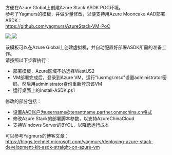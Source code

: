 方便在Azure Global上创建Azure Stack ASDK POC环境。<br>
参考了Yagmurs的模板，并做少量修改，以便支持用Azure Mooncake AAD部署ASDK：<br>
https://github.com/yagmurs/AzureStack-VM-PoC

<a href="https://portal.azure.com/#create/Microsoft.Template/uri/https%3A%2F%2Fraw.githubusercontent.com%2Fahpeng%2FAzureStack-VM-PoC%2Fmaster%2Fazuredeploy.json" target="_blank">
    <img src="https://azuredeploy.net/deploybutton.png"/>
</a>

<a href="http://armviz.io/#/?load=https%3A%2F%2Fraw.githubusercontent.com%2Fahpeng%2FAzureStack-VM-PoC%2Fmaster%2Fazuredeploy.json" target="_blank">
    <img src="https://raw.githubusercontent.com/shenglol/arm-visualizer/master/src/visualizebutton.png"/>
</a>

该模板可以在Azure Global上创建虚拟机，并自动配置好部署ASDK所需的准备工作。<br>
请按照以下步骤执行：
  - 部署模板，Azure区域不妨选择WestUS2
  - VM部署完成后，登录到Azure VM，运行"lusrmgr.msc"设置administrator密码，然后用administrator身份重新登录该VM
  - 运行桌面上的Install-ASDK.ps1

修改的部分包括：
  - 设置AAD账户为username@tenantname.partner.onmschina.cn格式
  - 修改Azure Stack的部署脚本参数，以支持AzureChinaCloud
  - 支持Windows Server的BYOL，以降低运行成本

可以参考Yagmurs的博客文章：<br>
https://blogs.technet.microsoft.com/yagmurs/deploying-azure-stack-development-kit-asdk-straight-on-azure-vm
